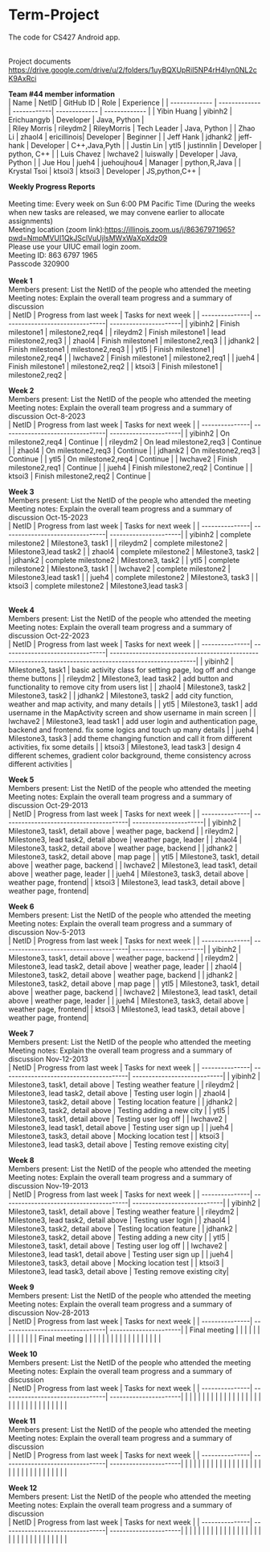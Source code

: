 # Term-Project
The code for CS427 Android app. 
<br/>
<br/>

Project documents
<br/>
https://drive.google.com/drive/u/2/folders/1uyBQXUpRiI5NP4rH4lyn0NL2cK9AxRci
<br/>

<b>Team #44 member information</b>
<br/>
| Name          | NetID         | GitHub ID   | Role          | Experience    |
| ------------- | ------------- | ------------| ------------- | ------------- |
|  Yibin Huang  |  yibinh2      | Erichuangyb | Developer     | Java, Python  |            
|  Riley Morris |  rileydm2     | RileyMorris | Tech Leader   | Java, Python  |
|  Zhao Li      |  zhaol4       | ericillinois| Developer     | Beginner      |
|  Jeff Hank    |  jdhank2      | jeff-hank   | Developer     | C++,Java,Pyth |
|  Justin Lin   |  ytl5         | justinnlin  | Developer     | python, C++   |
|  Luis Chavez  |  lwchave2     | luiswally   | Developer     | Java, Python  |
|  Jue Hou      |  jueh4        | juehoujhou4 | Manager       | python,R,Java |
|  Krystal Tsoi |  ktsoi3       | ktsoi3      | Developer     | JS,python,C++ |
<br/>


<b>Weekly Progress Reports</b>
</br> 
</br>
Meeting time: Every week on Sun 6:00 PM Pacific Time 
(During the weeks when new tasks are released, we may convene earlier to allocate assignments)
</br> 
Meeting location (zoom link):https://illinois.zoom.us/j/86367971965?pwd=NmpMVUI1QkJSclVuUjlsMWxWaXpXdz09
</br> 
Please use your UIUC email login zoom.
</br>
Meeting ID: 863 6797 1965
</br>
Passcode 320900
</br> 
</br>
<b>Week 1</b>
</br>
Members present: List the NetID of the people who attended the meeting
</br>
Meeting notes: Explain the overall team progress and a summary of discussion
</br>
| NetID          | Progress from last week         | Tasks for next week   |
| ---------------| --------------------------------| ----------------------|
|    yibinh2     | Finish milestone1               | milestone2,req4       |
|    rileydm2    | Finish milestone1               | lead milestone2,req3  |
|    zhaol4      | Finish milestone1               | milestone2,req3       |
|    jdhank2     | Finish milestone1               | milestone2,req3       |
|    ytl5        | Finish milestone1               | milestone2,req4       |
|    lwchave2    | Finish milestone1               | milestone2,req1       |
|    jueh4       | Finish milestone1               | milestone2,req2       |
|    ktsoi3      | Finish milestone1               | milestone2,req2       |
</br>


<b>Week 2</b>
</br>
Members present: List the NetID of the people who attended the meeting
</br>
Meeting notes: Explain the overall team progress and a summary of discussion
Oct-8-2023
</br>
| NetID          | Progress from last week         | Tasks for next week   |
| ---------------| --------------------------------| ----------------------|
|    yibinh2     | On milestone2,req4              |        Continue       |
|    rileydm2    | On lead milestone2,req3         |        Continue       |
|    zhaol4      | On milestone2,req3              |        Continue       |
|    jdhank2     | On milestone2,req3              |        Continue       |
|    ytl5        | On milestone2,req4              |        Continue       |
|    lwchave2    | Finish milestone2,req1          |        Continue       |
|    jueh4       | Finish milestone2,req2          |        Continue       |
|    ktsoi3      | Finish milestone2,req2          |        Continue       |
</br>


<b>Week 3</b>
</br>
Members present: List the NetID of the people who attended the meeting
</br>
Meeting notes: Explain the overall team progress and a summary of discussion
Oct-15-2023
</br>
| NetID          | Progress from last week         | Tasks for next week   |
| ---------------| --------------------------------| ----------------------|
|   yibinh2      |        complete milestone2      |   Milestone3, task1   |
|   rileydm2     |        complete milestone2      | Milestone3,lead task2 |
|   zhaol4       |        complete milestone2      |  Milestone3, task2    |
|   jdhank2      |        complete milestone2      |   Milestone3, task2   |
|   ytl5         |        complete milestone2      |   Milestone3, task1   |
|   lwchave2     |        complete milestone2      | Milestone3,lead task1 |
|   jueh4        |        complete milestone2      |   Milestone3, task3   |
|   ktsoi3       |        complete milestone2      | Milestone3,lead task3 |  
</br>


<b>Week 4</b>
</br>
Members present: List the NetID of the people who attended the meeting
</br>
Meeting notes: Explain the overall team progress and a summary of discussion
Oct-22-2023
</br>
| NetID          | Progress from last week         | Tasks for next week   |
| ---------------| --------------------------------| --------------------------------------------------------------------------------------------------------|
|   yibinh2      |        Milestone3, task1        | basic activity class for setting page, log off and change theme buttons                                 |
|   rileydm2     |        Milestone3, lead task2   | add button and functionality to remove city from users list                                             |
|   zhaol4       |        Milestone3, task2        | Milestone3, task2                                                                                       |
|   jdhank2      |        Milestone3, task2        | add city function, weather and map activity, and many details                                           |
|   ytl5         |        Milestone3, task1        | add username in the MapActivity screen and show username in main screen                                 |
|   lwchave2     |        Milestone3, lead task1   | add user login and authentication page, backend and frontend. fix some logics and touch up many details |
|   jueh4        |        Milestone3, task3        | add theme changing function and call it from different activities, fix some details                     |
|   ktsoi3       |        Milestone3, lead task3   | design 4 different schemes, gradient color background, theme consistency across different activities    |
</br>


<b>Week 5</b>
</br>
Members present: List the NetID of the people who attended the meeting
</br>
Meeting notes: Explain the overall team progress and a summary of discussion
Oct-29-2013
</br>
| NetID          | Progress from last week                | Tasks for next week   |
| ---------------| ---------------------------------------| ----------------------|
|   yibinh2      | Milestone3, task1, detail above        | weather page, backend |
|   rileydm2     | Milestone3, lead task2, detail above   | weather page, leader  |
|   zhaol4       | Milestone3, task2, detail above        | weather page, backend |
|   jdhank2      | Milestone3, task2, detail above        | map page              |
|   ytl5         | Milestone3, task1, detail above        | weather page, backend |
|   lwchave2     | Milestone3, lead task1, detail above   | weather page, leader  |
|   jueh4        | Milestone3, task3, detail above        | weather page, frontend|
|   ktsoi3       | Milestone3, lead task3, detail above   | weather page, frontend|
</br>


<b>Week 6</b>
</br>
Members present: List the NetID of the people who attended the meeting
</br>
Meeting notes: Explain the overall team progress and a summary of discussion
Nov-5-2013
</br>
| NetID          | Progress from last week                | Tasks for next week   |
| ---------------| ---------------------------------------| ----------------------|
|   yibinh2      | Milestone3, task1, detail above        | weather page, backend |
|   rileydm2     | Milestone3, lead task2, detail above   | weather page, leader  |
|   zhaol4       | Milestone3, task2, detail above        | weather page, backend |
|   jdhank2      | Milestone3, task2, detail above        | map page              |
|   ytl5         | Milestone3, task1, detail above        | weather page, backend |
|   lwchave2     | Milestone3, lead task1, detail above   | weather page, leader  |
|   jueh4        | Milestone3, task3, detail above        | weather page, frontend|
|   ktsoi3       | Milestone3, lead task3, detail above   | weather page, frontend|
</br>


<b>Week 7</b>
</br>
Members present: List the NetID of the people who attended the meeting
</br>
Meeting notes: Explain the overall team progress and a summary of discussion
Nov-12-2013
</br>
| NetID          | Progress from last week                | Tasks for next week         |
| ---------------| ---------------------------------------| ----------------------------|
|   yibinh2      | Milestone3, task1, detail above        | Testing weather feature     |
|   rileydm2     | Milestone3, lead task2, detail above   | Testing user login          |
|   zhaol4       | Milestone3, task2, detail above        | Testing location feature    |
|   jdhank2      | Milestone3, task2, detail above        | Testing adding a new city   |
|   ytl5         | Milestone3, task1, detail above        | Testing user log off        |
|   lwchave2     | Milestone3, lead task1, detail above   | Testing user sign up        |
|   jueh4        | Milestone3, task3, detail above        | Mocking location test       |
|   ktsoi3       | Milestone3, lead task3, detail above   | Testing remove existing city|
</br>


<b>Week 8</b>
</br>
Members present: List the NetID of the people who attended the meeting
</br>
Meeting notes: Explain the overall team progress and a summary of discussion
Nov-19-2013
</br>
| NetID          | Progress from last week                | Tasks for next week         |
| ---------------| ---------------------------------------| ----------------------------|
|   yibinh2      | Milestone3, task1, detail above        | Testing weather feature     |
|   rileydm2     | Milestone3, lead task2, detail above   | Testing user login          |
|   zhaol4       | Milestone3, task2, detail above        | Testing location feature    |
|   jdhank2      | Milestone3, task2, detail above        | Testing adding a new city   |
|   ytl5         | Milestone3, task1, detail above        | Testing user log off        |
|   lwchave2     | Milestone3, lead task1, detail above   | Testing user sign up        |
|   jueh4        | Milestone3, task3, detail above        | Mocking location test       |
|   ktsoi3       | Milestone3, lead task3, detail above   | Testing remove existing city|
</br>


<b>Week 9</b>
</br>
Members present: List the NetID of the people who attended the meeting
</br>
Meeting notes: Explain the overall team progress and a summary of discussion
Nov-28-2013
</br>
| NetID          | Progress from last week         | Tasks for next week   |
| ---------------| --------------------------------| ----------------------|
|  Final meeting |                                 |                       |
|                |                                 |                       |
|                |                                 |                       |
|                |       Final meeting             |                       |
|                |                                 |                       |
|                |                                 |                       |
|                |                                 |                       |
|                |                                 |                       |
</br>


<b>Week 10</b>
</br>
Members present: List the NetID of the people who attended the meeting
</br>
Meeting notes: Explain the overall team progress and a summary of discussion
</br>
| NetID          | Progress from last week         | Tasks for next week   |
| ---------------| --------------------------------| ----------------------|
|                |                                 |                       |
|                |                                 |                       |
|                |                                 |                       |
|                |                                 |                       |
|                |                                 |                       |
|                |                                 |                       |
|                |                                 |                       |
|                |                                 |                       |
</br>


<b>Week 11</b>
</br>
Members present: List the NetID of the people who attended the meeting
</br>
Meeting notes: Explain the overall team progress and a summary of discussion
</br>
| NetID          | Progress from last week         | Tasks for next week   |
| ---------------| --------------------------------| ----------------------|
|                |                                 |                       |
|                |                                 |                       |
|                |                                 |                       |
|                |                                 |                       |
|                |                                 |                       |
|                |                                 |                       |
|                |                                 |                       |
|                |                                 |                       |
</br>


<b>Week 12</b>
</br>
Members present: List the NetID of the people who attended the meeting
</br>
Meeting notes: Explain the overall team progress and a summary of discussion
</br>
| NetID          | Progress from last week         | Tasks for next week   |
| ---------------| --------------------------------| ----------------------|
|                |                                 |                       |
|                |                                 |                       |
|                |                                 |                       |
|                |                                 |                       |
|                |                                 |                       |
|                |                                 |                       |
|                |                                 |                       |
|                |                                 |                       |
</br>
